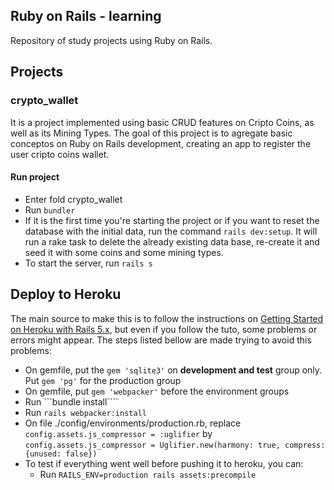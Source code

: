 ## Ruby on Rails - learning
Repository of study projects using Ruby on Rails.

## Projects
### crypto_wallet
It is a project implemented using basic CRUD features on Cripto Coins, as well as its Mining Types. The goal of this project is to agregate basic conceptos on Ruby on Rails development, creating an app to register the user cripto coins wallet. 

#### Run project
- Enter fold crypto_wallet
- Run ```bundler```
- If it is the first time you're starting the project or if you want to reset the database with the initial data, run the command ```rails dev:setup```. It will run a rake task to delete the already existing data base, re-create it and seed it with some coins and some mining types. 
- To start the server, run ```rails s```

## Deploy to Heroku
The main source to make this is to follow the instructions on [Getting Started on Heroku with Rails 5.x](https://devcenter.heroku.com/articles/getting-started-with-rails5), but even if you follow the tuto, some problems or errors might appear. The steps listed bellow are made trying to avoid this problems:

- On gemfile, put the ```gem 'sqlite3'``` on __development and test__ group only. Put ```gem 'pg'``` for the production group
- On gemfile, put ```gem 'webpacker'``` before the environment groups
- Run ```bundle install````
- Run ```rails webpacker:install```
- On file ./config/environments/production.rb, replace ```config.assets.js_compressor = :uglifier``` by ```config.assets.js_compressor = Uglifier.new(harmony: true, compress: {unused: false})```
- To test if everything went well before pushing it to heroku, you can:
    - Run ```RAILS_ENV=production rails assets:precompile```